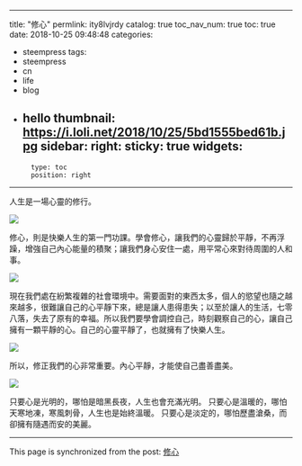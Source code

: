 
---
title: "修心"
permlink: ity8lvjrdy
catalog: true
toc_nav_num: true
toc: true
date: 2018-10-25 09:48:48
categories:
- steempress
tags:
- steempress
- cn
- life
- blog
- hello
thumbnail: https://i.loli.net/2018/10/25/5bd1555bed61b.jpg
sidebar:
    right:
        sticky: true
widgets:
    -
        type: toc
        position: right
---


人生是一場心靈的修行。

![](https://i.loli.net/2018/10/25/5bd1555bed61b.jpg)

修心，則是快樂人生的第一門功課。學會修心，讓我們的心靈歸於平靜，不再浮躁，增強自己內心能量的積聚；讓我們身心安住一處，用平常心來對待周圍的人和事。

![](https://i.loli.net/2018/10/25/5bd155bbae8d8.jpg)

現在我們處在紛繁複雜的社會環境中。需要面對的東西太多，個人的慾望也隨之越來越多，很難讓自己的心平靜下來，總是讓人患得患失；以至於讓人的生活，七零八落，失去了原有的幸福。所以我們要學會調控自己，時刻觀察自己的心，讓自己擁有一顆平靜的心。自己的心靈平靜了，也就擁有了快樂人生。

![](https://i.loli.net/2018/10/25/5bd15625bf2ce.jpg)

所以，修正我們的心非常重要。內心平靜，才能使自己盡善盡美。

![](https://i.loli.net/2018/10/25/5bd1948a09536.jpg)

只要心是光明的，哪怕是暗黑長夜，人生也會充滿光明。
只要心是溫暖的，哪怕天寒地凍，寒風刺骨，人生也是始終溫暖。
只要心是淡定的，哪怕歷盡滄桑，而卻擁有隨遇而安的美麗。

- - -

This page is synchronized from the post: [修心](https://steemit.com/@sunai/ity8lvjrdy)

